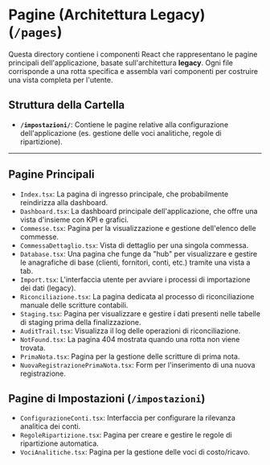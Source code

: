 # Pagine (Architettura Legacy) (`/pages`)

Questa directory contiene i componenti React che rappresentano le pagine principali dell'applicazione, basate sull'architettura **legacy**. Ogni file corrisponde a una rotta specifica e assembla vari componenti per costruire una vista completa per l'utente.

## Struttura della Cartella

-   **`/impostazioni/`**: Contiene le pagine relative alla configurazione dell'applicazione (es. gestione delle voci analitiche, regole di ripartizione).

---

## Pagine Principali

-   `Index.tsx`: La pagina di ingresso principale, che probabilmente reindirizza alla dashboard.
-   `Dashboard.tsx`: La dashboard principale dell'applicazione, che offre una vista d'insieme con KPI e grafici.
-   `Commesse.tsx`: Pagina per la visualizzazione e gestione dell'elenco delle commesse.
-   `CommessaDettaglio.tsx`: Vista di dettaglio per una singola commessa.
-   `Database.tsx`: Una pagina che funge da "hub" per visualizzare e gestire le anagrafiche di base (clienti, fornitori, conti, etc.) tramite una vista a tab.
-   `Import.tsx`: L'interfaccia utente per avviare i processi di importazione dei dati (legacy).
-   `Riconciliazione.tsx`: La pagina dedicata al processo di riconciliazione manuale delle scritture contabili.
-   `Staging.tsx`: Pagina per visualizzare e gestire i dati presenti nelle tabelle di staging prima della finalizzazione.
-   `AuditTrail.tsx`: Visualizza il log delle operazioni di riconciliazione.
-   `NotFound.tsx`: La pagina 404 mostrata quando una rotta non viene trovata.
-   `PrimaNota.tsx`: Pagina per la gestione delle scritture di prima nota.
-   `NuovaRegistrazionePrimaNota.tsx`: Form per l'inserimento di una nuova registrazione.

## Pagine di Impostazioni (`/impostazioni`)

-   `ConfigurazioneConti.tsx`: Interfaccia per configurare la rilevanza analitica dei conti.
-   `RegoleRipartizione.tsx`: Pagina per creare e gestire le regole di ripartizione automatica.
-   `VociAnalitiche.tsx`: Pagina per la gestione delle voci di costo/ricavo. 